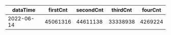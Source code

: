 |dataTime|firstCnt|secondCnt|thirdCnt|fourCnt|
|-|-|-|-|-|
|2022-06-14|45061316|44611138|33338938|4269224|